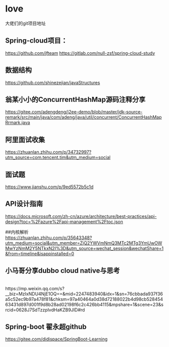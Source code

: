 # love
大佬们的git项目地址
## Spring-cloud项目：
https://github.com/jfteam
https://gitlab.com/null-zsf/spring-cloud-study
## 数据结构
https://github.com/shinezejian/javaStructures

## 翁某小小的ConcurrentHashMap源码注释分享
https://gitee.com/adengdeng/j2ee-demo/blob/master/jdk-source-remark/src/main/java/com/adeng/java/util/concurrent/ConcurrentHashMapRrmark.java

## 阿里面试收集
https://zhuanlan.zhihu.com/p/34732997?utm_source=com.tencent.tim&utm_medium=social

## 面试题
https://www.jianshu.com/p/9ed5572b5c1d

## API设计指南
https://docs.microsoft.com/zh-cn/azure/architecture/best-practices/api-design?toc=%2Fazure%2Fapi-management%2Ftoc.json

##内核解析
<br/>
https://zhuanlan.zhihu.com/p/35643348?utm_medium=social&utm_member=ZjQ2YWVmNmQ3MTc2MTg3YmUwOWMwYzNmM2Y5NTkxN2I%3D&utm_source=wechat_session&wechatShare=1&from=timeline&isappinstalled=0

## 小马哥分享dubbo cloud native与思考
<br/>
https://mp.weixin.qq.com/s?__biz=MzIxNDU4NjE1OQ==&mid=2247483940&idx=1&sn=76cbbada937f36a5c52ec9b97a478f81&chksm=97a40464a0d38d72188022b4d98cb52845463431d897d001f9d8b28ad02198f6c2c426bb4115&mpshare=1&scene=23&srcid=0628J7SdTzzplvdHaKZB9JID#rd

## Spring-boot 翟永超github
https://gitee.com/didispace/SpringBoot-Learning
